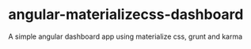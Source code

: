 # angular-materializecss-dashboard
A simple angular dashboard app using materialize css, grunt and karma
